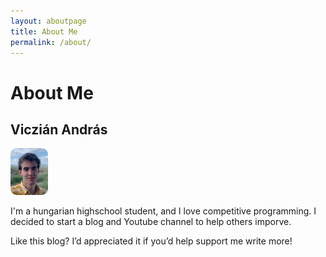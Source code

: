```yaml
---
layout: aboutpage
title: About Me
permalink: /about/
---
```


# About Me

## Viczián András

<img src="picture_of_me.jpg" width="12%" height="12%" style="border-radius:10px"/>

I'm a hungarian highschool student, and I love competitive programming. I decided to start a blog and Youtube channel to help others imporve.

Like this blog? I’d appreciated it if you’d help support me write more!
